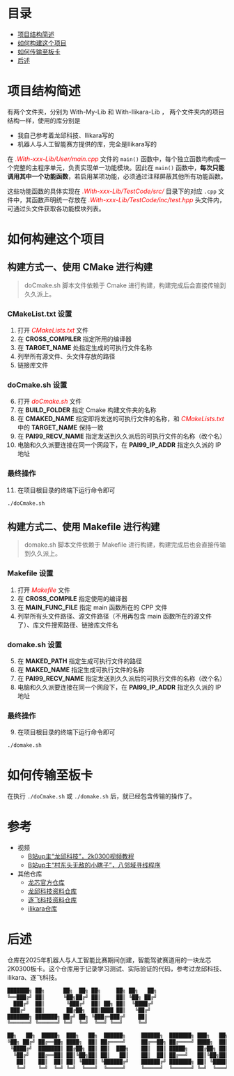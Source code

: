# 目录

* [项目结构简述](#项目结构简述)
* [如何构建这个项目](#如何构建这个项目)
* [如何传输至板卡](#如何传输至板卡)
* [后述](#后述)



# 项目结构简述

有两个文件夹，分别为 With-My-Lib 和 With-Ilikara-Lib ，
两个文件夹内的项目结构一样，使用的库分别是
  - 我自己参考着龙邱科技、Ilikara写的
  - 机器人与人工智能赛方提供的库，完全是Ilikara写的

在 <font color="red">*.With-xxx-Lib/User/main.cpp*</font> 文件的 `main()` 函数中，每个独立函数均构成一个完整的主程序单元，负责实现单一功能模块。因此在 `main()` 函数中，**每次只能调用其中一个功能函数**，若启用某项功能，必须通过注释屏蔽其他所有功能函数。  

这些功能函数的具体实现在 <font color="red">*.With-xxx-Lib/TestCode/src/*</font> 目录下的对应 `.cpp` 文件中，其函数声明统一存放在 <font color="red">*.With-xxx-Lib/TestCode/inc/test.hpp*</font> 头文件内，可通过头文件获取各功能模块列表。



# 如何构建这个项目

## 构建方式一、使用 CMake 进行构建

> doCmake.sh 脚本文件依赖于 Cmake 进行构建，构建完成后会直接传输到久久派上。

### CMakeList.txt 设置
1. 打开 <font color="red">*CMakeLists.txt*</font> 文件
2. 在 **CROSS_COMPILER** 指定所用的编译器
3. 在 **TARGET_NAME** 处指定生成的可执行文件名称
4. 列举所有源文件、头文件存放的路径
5. 链接库文件

### doCmake.sh 设置
6. 打开 <font color="red">*doCmake.sh*</font> 文件
7. 在 **BUILD_FOLDER** 指定 Cmake 构建文件夹的名称
8. 在 **CMAKED_NAME** 指定即将发送的可执行文件的名称，和 <font color="red">*CMakeLists.txt*</font> 中的 **TARGET_NAME** 保持一致
9. 在 **PAI99_RECV_NAME** 指定发送到久久派后的可执行文件的名称（改个名）
10. 电脑和久久派要连接在同一个网段下，在 **PAI99_IP_ADDR** 指定久久派的 IP 地址

### 最终操作
11. 在项目根目录的终端下运行命令即可
```bash
./doCmake.sh
```

## 构建方式二、使用 Makefile 进行构建

> domake.sh 脚本文件依赖于 Makefile 进行构建，构建完成后也会直接传输到久久派上。

### Makefile 设置
1. 打开 <font color="red">*Makefile*</font> 文件
2. 在 **CROSS_COMPILE** 指定使用的编译器
3. 在 **MAIN_FUNC_FILE** 指定 main 函数所在的 CPP 文件
4. 列举所有头文件路径、源文件路径（不用再包含 main 函数所在的源文件了）、库文件搜索路径、链接库文件名

### domake.sh 设置
5. 在 **MAKED_PATH** 指定生成可执行文件的路径
6. 在 **MAKED_NAME** 指定生成可执行文件的名称
7. 在 **PAI99_RECV_NAME** 指定发送到久久派后的可执行文件的名称（改个名）
8. 电脑和久久派要连接在同一个网段下，在 **PAI99_IP_ADDR** 指定久久派的 IP 地址

### 最终操作
9. 在项目根目录的终端下运行命令即可
```bash
./domake.sh
```



# 如何传输至板卡

在执行 `./doCmake.sh` 或 `./domake.sh` 后，就已经包含传输的操作了。

# 参考
- 视频
  - [B站up主“龙邱科技”，2k0300视频教程](https://www.bilibili.com/video/BV1bbNRegEAj)
  - [B站up主“村东头无敌的小瞎子”，八邻域寻线程序](https://www.bilibili.com/video/BV1DJ4m1n7nm)
- 其他仓库
  - [龙芯官方仓库](https://cnb.cool/hex/loong/Loongson-2K0300-99PAI)
  - [龙邱科技资料仓库](https://gitee.com/lq-tech/Loongson_2k300_LIB)
  - [逐飞科技资料仓库](https://gitee.com/seekfree/LS2K0300_Library)
  - [ilikara仓库](https://github.com/AirFortressIlikara/ls2k0300_peripheral_library)

# 后述
仓库在2025年机器人与人工智能比赛期间创建，智能驾驶赛道用的一块龙芯2K0300板卡。这个仓库用于记录学习测试、实际验证的代码，参考过龙邱科技、ilikara、逐飞科技。

```txt
███████╗ ██╗      ██╗  ██╗ ██╗     ██╗ ██╗   ██╗
╚══███╔╝ ██║      ╚██╗██╔╝ ██║     ██║ ╚██╗ ██╔╝
  ███╔╝  ██║       ╚███╔╝  ██║ ██╗ ██║  ╚████╔╝ 
 ███╔╝   ██║       ██╔██╗  ██║████ ██║   ╚██╔╝  
███████╗ ███████╗ ██╔╝ ██╗ ╚███╔═███╔╝    ██║   
╚══════╝ ╚══════╝ ╚═╝  ╚═╝  ╚══╝ ╚══╝     ╚═╝   

██╗   ██╗  █████╗  ███╗   ██╗  ██████╗     ██████╗  ███████╗ ███╗   ██╗  ██████╗          ██╗ ██╗ ███████╗
╚██╗ ██╔╝ ██╔══██╗ ████╗  ██║ ██╔════╝     ██╔══██╗ ██╔════╝ ████╗  ██║ ██╔════╝          ██║ ██║ ██╔════╝
 ╚████╔╝  ███████║ ██╔██╗ ██║ ██║  ███╗    ██║  ██║ █████╗   ██╔██╗ ██║ ██║  ███╗         ██║ ██║ █████╗  
  ╚██╔╝   ██╔══██║ ██║╚██╗██║ ██║   ██║    ██║  ██║ ██╔══╝   ██║╚██╗██║ ██║   ██║    ██   ██║ ██║ ██╔══╝  
   ██║    ██║  ██║ ██║ ╚████║ ╚██████╔╝    ██████╔╝ ███████╗ ██║ ╚████║ ╚██████╔╝    ╚█████╔╝ ██║ ███████╗
   ╚═╝    ╚═╝  ╚═╝ ╚═╝  ╚═══╝  ╚═════╝     ╚═════╝  ╚══════╝ ╚═╝  ╚═══╝  ╚═════╝      ╚════╝  ╚═╝ ╚══════╝
```

